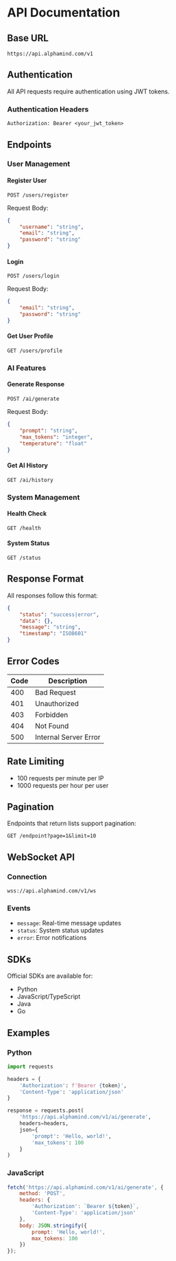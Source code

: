 # API Documentation

## Base URL
```
https://api.alphamind.com/v1
```

## Authentication

All API requests require authentication using JWT tokens.

### Authentication Headers
```
Authorization: Bearer <your_jwt_token>
```

## Endpoints

### User Management

#### Register User
```
POST /users/register
```
Request Body:
```json
{
    "username": "string",
    "email": "string",
    "password": "string"
}
```

#### Login
```
POST /users/login
```
Request Body:
```json
{
    "email": "string",
    "password": "string"
}
```

#### Get User Profile
```
GET /users/profile
```

### AI Features

#### Generate Response
```
POST /ai/generate
```
Request Body:
```json
{
    "prompt": "string",
    "max_tokens": "integer",
    "temperature": "float"
}
```

#### Get AI History
```
GET /ai/history
```

### System Management

#### Health Check
```
GET /health
```

#### System Status
```
GET /status
```

## Response Format

All responses follow this format:
```json
{
    "status": "success|error",
    "data": {},
    "message": "string",
    "timestamp": "ISO8601"
}
```

## Error Codes

| Code | Description |
|------|-------------|
| 400 | Bad Request |
| 401 | Unauthorized |
| 403 | Forbidden |
| 404 | Not Found |
| 500 | Internal Server Error |

## Rate Limiting

- 100 requests per minute per IP
- 1000 requests per hour per user

## Pagination

Endpoints that return lists support pagination:

```
GET /endpoint?page=1&limit=10
```

## WebSocket API

### Connection
```
wss://api.alphamind.com/v1/ws
```

### Events
- `message`: Real-time message updates
- `status`: System status updates
- `error`: Error notifications

## SDKs

Official SDKs are available for:
- Python
- JavaScript/TypeScript
- Java
- Go

## Examples

### Python
```python
import requests

headers = {
    'Authorization': f'Bearer {token}',
    'Content-Type': 'application/json'
}

response = requests.post(
    'https://api.alphamind.com/v1/ai/generate',
    headers=headers,
    json={
        'prompt': 'Hello, world!',
        'max_tokens': 100
    }
)
```

### JavaScript
```javascript
fetch('https://api.alphamind.com/v1/ai/generate', {
    method: 'POST',
    headers: {
        'Authorization': `Bearer ${token}`,
        'Content-Type': 'application/json'
    },
    body: JSON.stringify({
        prompt: 'Hello, world!',
        max_tokens: 100
    })
});
``` 